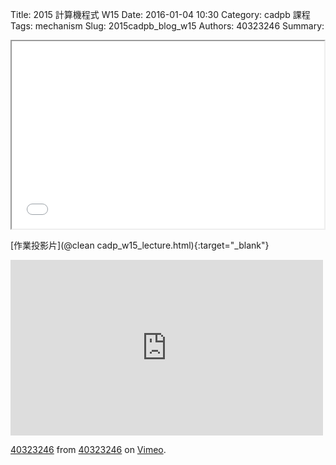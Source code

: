 Title: 2015 計算機程式 W15
Date: 2016-01-04 10:30
Category: cadpb 課程
Tags: mechanism
Slug: 2015cadpb_blog_w15
Authors: 40323246
Summary: 


<iframe src="cadp_w15_lecture.html" width="500" height="300"></iframe>

[作業投影片](@clean cadp_w15_lecture.html){:target="_blank"}



<iframe src="https://player.vimeo.com/video/150580744" width="500" height="281" frameborder="0" webkitallowfullscreen mozallowfullscreen allowfullscreen></iframe> <p><a href="https://vimeo.com/150580744">40323246</a> from <a href="https://vimeo.com/user47236406">40323246</a> on <a href="https://vimeo.com">Vimeo</a>.</p>